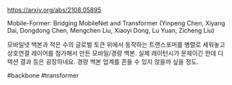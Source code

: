 https://arxiv.org/abs/2108.05895

Mobile-Former: Bridging MobileNet and Transformer (Yinpeng Chen, Xiyang Dai, Dongdong Chen, Mengchen Liu, Xiaoyi Dong, Lu Yuan, Zicheng Liu)

모바일넷 백본과 적은 수의 글로벌 토큰 위에서 동작하는 트랜스포머를 병렬로 세워놓고 상호연결 레이어를 첨가해서 만든 모바일/경량 백본. 실제 레이턴시가 문제이긴 한데 디텍션 결과 등은 굉장하네요. 경량 백본 업계를 흔들 수 있지 않을까 싶을 정도.

#backbone #transformer 